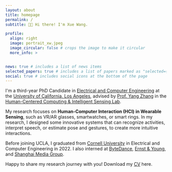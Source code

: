 ```yaml
---
layout: about
title: homepage
permalink: /
subtitle: 👋🏻 Hi there! I'm Xue Wang.

profile:
  align: right
  image: portrait_xw.jpeg
  image_circular: false # crops the image to make it circular
  more_info: >


news: true # includes a list of news items
selected_papers: true # includes a list of papers marked as "selected={true}"
social: true # includes social icons at the bottom of the page
---
```


I'm a third-year PhD Candidate in [Electrical and Computer Engineering](https://www.ee.ucla.edu/) at the [University of California, Los Angeles](https://www.ee.ucla.edu/), advised by [Prof. Yang Zhang](https://yangzhang.dev/) in the [Human-Centered Computing & Intelligent Sensing Lab](https://hilab.dev/).

My research focuses on **Human-Computer Interaction (HCI) in Wearable Sensing**, such as VR/AR glasses, smartwatches, or smart rings. In my research, I designed some innovative systems that can recognize activities, interpret speech, or estimate pose and gestures, to create more intuitive interactions. 

Before joining UCLA, I graduated from [Cornell University](https://www.cornell.edu/) in Electrical and Computer Engineering in 2022. I also interned at [ByteDance](https://www.bytedance.com/en/), [Ernst & Young](https://www.ey.com/en_us), and [Shanghai Media Group](https://www.smg.cn/review/index.html).

Happy to share my research journey with you! Download my [CV]() here.
